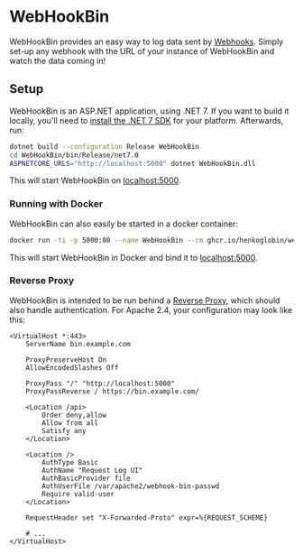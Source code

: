 # WebHookBin

WebHookBin provides an easy way to log data sent by [Webhooks](https://en.wikipedia.org/wiki/Webhook). Simply set-up any webhook with the URL of your instance of WebHookBin and watch the data coming in!

## Setup

WebHookBin is an ASP.NET application, using .NET 7. If you want to build it locally, you'll need to [install the .NET 7 SDK](https://docs.microsoft.com/en-us/dotnet/core/install/) for your platform. Afterwards, run: 

```bash
dotnet build --configuration Release WebHookBin
cd WebHookBin/bin/Release/net7.0
ASPNETCORE_URLS="http://localhost:5000" dotnet WebHookBin.dll
```

This will start WebHookBin on [localhost:5000](http://localhost:5000).

### Running with Docker

WebHookBin can also easily be started in a docker container:

```bash
docker run -ti -p 5000:80 --name WebHookBin --rm ghcr.io/henkoglobin/webhookbin:main
```

This will start WebHookBin in Docker and bind it to [localhost:5000](http://localhost:5000).

### Reverse Proxy

WebHookBin is intended to be run behind a [Reverse Proxy](https://en.wikipedia.org/wiki/Reverse_proxy), which should also handle authentication. For Apache 2.4, your configuration may look like this:

```ApacheConf
<VirtualHost *:443>
    ServerName bin.example.com

    ProxyPreserveHost On
    AllowEncodedSlashes Off

    ProxyPass "/" "http://localhost:5000"
    ProxyPassReverse / https://bin.example.com/

    <Location /api>
        Order deny,allow
        Allow from all
        Satisfy any
    </Location>

    <Location />
        AuthType Basic
        AuthName "Request Log UI"
        AuthBasicProvider file
        AuthUserFile /var/apache2/webhook-bin-passwd
        Require valid-user
    </Location>

    RequestHeader set "X-Forwarded-Proto" expr=%{REQUEST_SCHEME}

    # ...
</VirtualHost>
```


